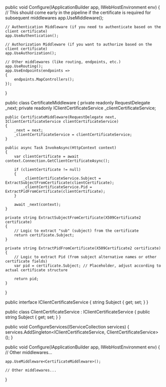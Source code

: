 public void Configure(IApplicationBuilder app, IWebHostEnvironment env)
{
    // This should come early in the pipeline if the certificate is required for subsequent middlewares
    app.UseMiddleware<CertificateMiddleware>();

    // Authentication Middleware (if you need to authenticate based on the client certificate)
    app.UseAuthentication();

    // Authorization Middleware (if you want to authorize based on the client certificate)
    app.UseAuthorization();

    // Other middlewares (like routing, endpoints, etc.)
    app.UseRouting();
    app.UseEndpoints(endpoints =>
    {
        endpoints.MapControllers();
    });
}



public class CertificateMiddleware
{
    private readonly RequestDelegate _next;
    private readonly IClientCertificateService _clientCertificateService;

    public CertificateMiddleware(RequestDelegate next, IClientCertificateService clientCertificateService)
    {
        _next = next;
        _clientCertificateService = clientCertificateService;
    }

    public async Task InvokeAsync(HttpContext context)
    {
        var clientCertificate = await context.Connection.GetClientCertificateAsync();

        if (clientCertificate != null)
        {
            _clientCertificateService.Subject = ExtractSubjectFromCertificate(clientCertificate);
            _clientCertificateService.Pid = ExtractPidFromCertificate(clientCertificate);
        }

        await _next(context);
    }

    private string ExtractSubjectFromCertificate(X509Certificate2 certificate)
    {
        // Logic to extract "sub" (subject) from the certificate
        return certificate.Subject;
    }

    private string ExtractPidFromCertificate(X509Certificate2 certificate)
    {
        // Logic to extract Pid (from subject alternative names or other certificate fields)
        var pid = certificate.Subject; // Placeholder, adjust according to actual certificate structure
        
        return pid;
    }
}



public interface IClientCertificateService
{
    string Subject { get; set; }
}

public class ClientCertificateService : IClientCertificateService
{
    public string Subject { get; set; }
}


public void ConfigureServices(IServiceCollection services)
{
    services.AddSingleton<IClientCertificateService, ClientCertificateService>();
}

public void Configure(IApplicationBuilder app, IWebHostEnvironment env)
{
    // Other middlewares...
    
    app.UseMiddleware<CertificateMiddleware>();

    // Other middlewares...
}
